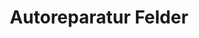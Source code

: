 ---
title: "Autoreparatur Felder"
url: /steinach-brenner/autoreparatur-felder/
shop: Autowerkstatt
---